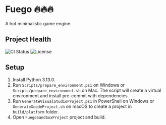 # Fuego 🔥🔥🔥

A hot minimalistic game engine.

## Project Health

![CI Status](https://github.com/LtSnail/Fuego/actions/workflows/build_validation.yml/badge.svg)
![License](https://img.shields.io/github/license/LtSnail/Fuego)

## Setup
1. Install Python 3.13.0.
2. Run `Scripts/prepare_environment.ps1` on Windows or `Scripts/prepare_environment.sh` on Mac. The script will create a virtual environment and install pre-commit with dependencies.
3. Run `GenerateVisualStudioProject.ps1` in PowerShell on Windows or `GenerateXcodeProject.sh` on macOS to create a project in `build/platform` folder.
4. Open `FuegoSandboxProject` project and build.
